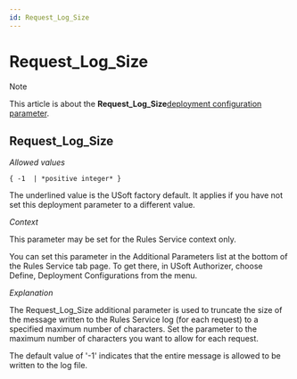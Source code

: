 ```yaml
---
id: Request_Log_Size
---
```


# Request_Log_Size



> [!NOTE]
> This article is about the **Request_Log_Size**[deployment configuration parameter](/docs/Authorisation_and_access/Deployment_configurations/Deployment_configuration_parameters.md).

## **Request_Log_Size**

*Allowed values*

```
{ -1  | *positive integer* }
```

The underlined value is the USoft factory default. It applies if you have not set this deployment parameter to a different value.

*Context*

This parameter may be set for the Rules Service context only.

You can set this parameter in the Additional Parameters list at the bottom of the Rules Service tab page. To get there, in USoft Authorizer, choose Define, Deployment Configurations from the menu.

*Explanation*

The Request_Log_Size additional parameter is used to truncate the size of the message written to the Rules Service log (for each request) to a specified maximum number of characters. Set the parameter to the maximum number of characters you want to allow for each request.

The default value of '-1' indicates that the entire message is allowed to be written to the log file.